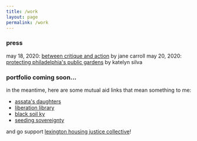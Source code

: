 ```yaml
---
title: /work
layout: page
permalink: /work
---
```


### press
may 18, 2020: [between critique and action](https://omnia.sas.upenn.edu/story/between-critique-and-action) by jane carroll
may 20, 2020: [protecting philadelphia's public gardens](https://omnia.sas.upenn.edu/story/protecting-philadelphia%E2%80%99s-urban-gardens) by katelyn silva

### portfolio coming soon...

in the meantime, here are some mutual aid links that mean something to me:
- [assata's daughters](https://www.assatasdaughters.org/donate-1)
- [liberation library](https://www.liberationlib.com/donate.html)
- [black soil ky](https://pages.donately.com/lexingtonlyric/campaign/black-soil-our-better-nature)
- [seeding sovereignty](https://secure.acceptiva.com/?cst=66aaa5)

and go support [lexington housing justice collective](https://twitter.com/lexhousejustice)!
